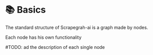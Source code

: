 # 📚 Basics 
The standard structure of Scrapegrah-ai is a graph made by nodes.

Each node has his own functionality

#TODO: ad the description of each single node